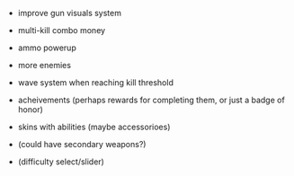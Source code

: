 - improve gun visuals system
- multi-kill combo money
- ammo powerup

- more enemies

- wave system when reaching kill threshold
- acheivements (perhaps rewards for completing them, or just a badge of honor)
- skins with abilities (maybe accessorioes)
- (could have secondary weapons?)
- (difficulty select/slider)
